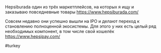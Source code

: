 
Hepsiburada один из трёх маркетплейсов, на которых я ищу и заказываю повседневные товары https://www.hepsiburada.com/

Совсем недавно они успешно вышли на IPO и делают переход к становлению полноценной экосистемы. Для этого у них есть целый ряд необходимых компонент,  в том числе свой кошелёк https://www.hepsipay.com/

#turkey